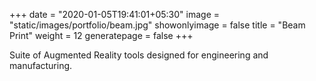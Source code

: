 +++
date = "2020-01-05T19:41:01+05:30"
image = "static/images/portfolio/beam.jpg"
showonlyimage = false
title = "Beam Print"
weight = 12
generatepage = false
+++

Suite of Augmented Reality tools designed for engineering and manufacturing.
